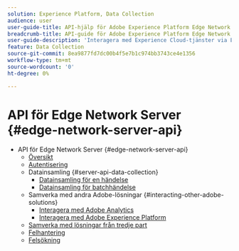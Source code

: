 ```yaml
---
solution: Experience Platform, Data Collection
audience: user
user-guide-title: API-hjälp för Adobe Experience Platform Edge Network Server
breadcrumb-title: API-guide för Adobe Experience Platform Edge Network Server
user-guide-description: 'Interagera med Experience Cloud-tjänster via Edge Network Server API '
feature: Data Collection
source-git-commit: 8ea9877fd7dc00b4f5e7b1c974bb3743ce4e1356
workflow-type: tm+mt
source-wordcount: '0'
ht-degree: 0%

---
```



# API för Edge Network Server {#edge-network-server-api}

* API för Edge Network Server {#edge-network-server-api}
   * [Översikt](overview.md)
   * [Autentisering](authentication.md)
   * Datainsamling {#server-api-data-collection}
      * [Datainsamling för en händelse](interactive-data-collection.md)
      * [Datainsamling för batchhändelse](non-interactive-data-collection.md)
   * Samverka med andra Adobe-lösningar {#interacting-other-adobe-solutions}
      * [Interagera med Adobe Analytics](interacting-adobe-analytics.md)
      * [Interagera med Adobe Experience Platform](interacting-experience-platform.md)
   * [Samverka med lösningar från tredje part](interacting-third-party-solutions.md)
   * [Felhantering](error-handling.md)
   * [Felsökning](troubleshooting.md)